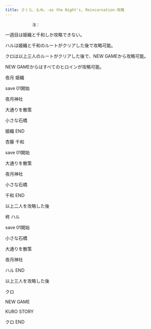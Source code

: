 ```yaml
---
title: さくら、もゆ。-as the Night's, Reincarnation-攻略
---
```


                注：

一週目は姫織と千和しか攻略できない。

ハルは姫織と千和のルートがクリアした後で攻略可能。

クロは以上三人のルートがクリアした後で、NEW GAMEから攻略可能。

NEW GAMEからはすべてのヒロインが攻略可能。



夜月 姫織



save 01開始

夜月神社

大通りを散策

小さな石橋

姫織 END



杏藤 千和



save 01開始

大通りを散策

夜月神社

小さな石橋

千和 END



以上二人を攻略した後



柊 ハル



save 01開始

小さな石橋

大通りを散策

夜月神社

ハル END



以上三人を攻略した後



クロ



NEW GAME

KURO STORY

クロ END


              
